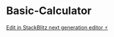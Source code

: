 # Basic-Calculator

[Edit in StackBlitz next generation editor ⚡️](https://stackblitz.com/~/github.com/2004sumit/Basic-Calculator)